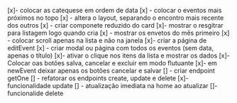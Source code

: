 [x]- colocar as catequese em ordem de data
[x] - colocar o eventos mais próximos no topo
[x] - altera o layout, separando o encontro mais recente dos outros
[x] - criar componete reduzido do card
[x]- mostrar o resgitrar para listagem logo quando cria
[x] - mostrar os envetos do mês primeiro
[x] - colocar scroll apenas na lista e não na janela
[x]- criar a página de editEvent
[x] - criar modal ou página com todos os eventos (sem data, apenas o título)
[x]- ativar o clique nos itens da lista e mostrar os dados
[x]- Colocar oas botões salva, cancelar e excluir em modo flutuante
[x]- em newEvent deixar apenas os botões cancelar e salvar
[] - criar endpoint getOne
[] - refatorar os endpoints create, update e delete
[x]- funcionalidade update
[] - atualização imediata na home ao atualizar
[]- funcionalide delete
